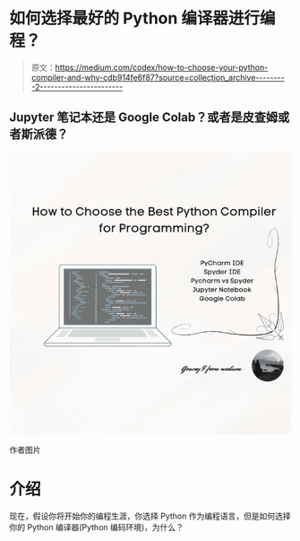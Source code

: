 # 如何选择最好的 Python 编译器进行编程？

> 原文：<https://medium.com/codex/how-to-choose-your-python-compiler-and-why-cdb914fe6f87?source=collection_archive---------2----------------------->

## Jupyter 笔记本还是 Google Colab？或者是皮查姆或者斯派德？

![](img/ab91a6561872df61f57956041d171bee.png)

作者图片

# 介绍

现在，假设你将开始你的编程生涯，你选择 Python 作为编程语言，但是如何选择你的 Python 编译器(Python 编码环境)，为什么？